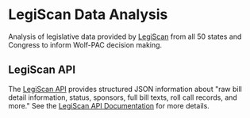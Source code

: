 # LegiScan Data Analysis
Analysis of legislative data provided by [LegiScan](https://legiscan.com/) from all 50 states and Congress to inform Wolf-PAC decision making.

## LegiScan API
The [LegiScan API](https://legiscan.com/legiscan) provides structured JSON information about "raw bill detail information, status, sponsors, full bill texts, roll call records, and more." See the [LegiScan API Documentation](https://legiscan.com/legiscan) for more details. 
